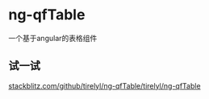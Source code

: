 # ng-qfTable
一个基于angular的表格组件

## 试一试
[stackblitz.com/github/tirelyl/ng-qfTable/tirelyl/ng-qfTable](stackblitz.com/github/tirelyl/ng-qfTable)
